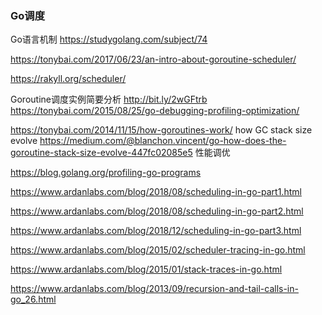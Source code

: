 ### Go调度


Go语言机制
https://studygolang.com/subject/74

https://tonybai.com/2017/06/23/an-intro-about-goroutine-scheduler/

https://rakyll.org/scheduler/


Goroutine调度实例简要分析
http://bit.ly/2wGFtrb
https://tonybai.com/2015/08/25/go-debugging-profiling-optimization/

https://tonybai.com/2014/11/15/how-goroutines-work/
how GC stack size evolve 
https://medium.com/@blanchon.vincent/go-how-does-the-goroutine-stack-size-evolve-447fc02085e5
性能调优

https://blog.golang.org/profiling-go-programs

https://www.ardanlabs.com/blog/2018/08/scheduling-in-go-part1.html

https://www.ardanlabs.com/blog/2018/08/scheduling-in-go-part2.html

https://www.ardanlabs.com/blog/2018/12/scheduling-in-go-part3.html

https://www.ardanlabs.com/blog/2015/02/scheduler-tracing-in-go.html

https://www.ardanlabs.com/blog/2015/01/stack-traces-in-go.html

https://www.ardanlabs.com/blog/2013/09/recursion-and-tail-calls-in-go_26.html